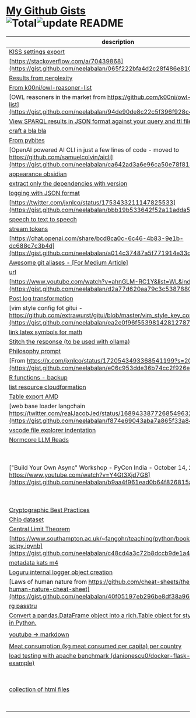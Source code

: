 # [My Github Gists](https://gist.github.com/neelabalan)<br>![Total](https://img.shields.io/badge/Total-45-blue.svg)![update README](https://github.com/neelabalan/mygists/actions/workflows/update_readme.yml/badge.svg)
|                                                                                     description                                                                                     |                                                                                          files                                                                                           |
|-------------------------------------------------------------------------------------------------------------------------------------------------------------------------------------|------------------------------------------------------------------------------------------------------------------------------------------------------------------------------------------|
|[KISS settings export](https://gist.github.com/neelabalan/3b2a72934b9e1994ff2f61764a3dc437)                                                                                          |`settings.json`                                                                                                                                                                           |
|[https://stackoverflow.com/a/70439868](https://gist.github.com/neelabalan/065f222bfa4d2c28f486e810f06a7c51)                                                                          |`command`                                                                                                                                                                                 |
|[Results from perplexity](https://gist.github.com/neelabalan/7d5fd53ae4dc9e2733085be33329310f)                                                                                       |`recomm.md`                                                                                                                                                                               |
|[From k00ni/owl-reasoner-list](https://gist.github.com/neelabalan/830be0ba395a9c7687416a80b3d14e2a)                                                                                  |`references.md`                                                                                                                                                                           |
|[OWL reasoners in the market from https://github.com/k00ni/owl-reasoner-list](https://gist.github.com/neelabalan/94de90de8c22c5f396f928c4fe8fa68d)                                   |`reasoners.csv`                                                                                                                                                                           |
|[View SPARQL results in JSON format against your query and ttl file](https://gist.github.com/neelabalan/d459f914d212c38dcc13f6d4139714a5)                                            |`ui.py`                                                                                                                                                                                   |
|[craft a bla bla](https://gist.github.com/neelabalan/5caf59d87a470a3a1d7e67c997f78371)                                                                                               |`prompt`                                                                                                                                                                                  |
|[From pybites](https://gist.github.com/neelabalan/90916273c67260f0cdc9ab6ac5452415)                                                                                                  |`xpost.py`                                                                                                                                                                                |
|[OpenAI powered AI CLI in just a few lines of code - moved to https://github.com/samuelcolvin/aicli](https://gist.github.com/neelabalan/ca642ad3a6e96ca50e78f813a281dacb)            |`aicli.py`                                                                                                                                                                                |
|[appearance obsidian](https://gist.github.com/neelabalan/2734d84e30e6e597763ceffee118f79f)                                                                                           |`appearance.css`                                                                                                                                                                          |
|[extract only the dependencies with version](https://gist.github.com/neelabalan/4cccd4bc31c31b739daacc7d3d84a2b9)                                                                    |`command`                                                                                                                                                                                 |
|[logging with JSON format](https://gist.github.com/neelabalan/e2501b422b218010b18903ec268ba873)                                                                                      |`log.py`                                                                                                                                                                                  |
|[https://twitter.com/jxnlco/status/1753433211147825533](https://gist.github.com/neelabalan/bbb19b533642f52a11adda587c78bb57)                                                         |`snippet.py`                                                                                                                                                                              |
|[speech to text to speech](https://gist.github.com/neelabalan/7affe92b3892d8f0615a7407a141e8e5)                                                                                      |`fast_speech_text_speech.py`                                                                                                                                                              |
|[stream tokens](https://gist.github.com/neelabalan/50e00667633175024fe3780a58506c4d)                                                                                                 |`stream.py`                                                                                                                                                                               |
|[https://chat.openai.com/share/bcd8ca0c-6c46-4b83-9e1b-dc688c7c3b4d](https://gist.github.com/neelabalan/a014c37487a5f771914e33d6967e9175)                                            |`prompt`                                                                                                                                                                                  |
|[Awesome git aliases - [For Medium Article] ](https://gist.github.com/neelabalan/2c05e5c19c45754dc85ebd78904e32d5)                                                                   |`.gitconfig`                                                                                                                                                                              |
|[url](https://gist.github.com/neelabalan/e868d438f4b4d98b0a3081c85555df5f)                                                                                                           |`numba_absolute_minimum.ipynb`                                                                                                                                                            |
|[https://www.youtube.com/watch?v=ahnGLM-RC1Y&list=WL&index=37](https://gist.github.com/neelabalan/d2a77d620aa79c3c53878807b9bbaea2)                                                  |`slides.md`                                                                                                                                                                               |
|[Post log transformation](https://gist.github.com/neelabalan/309f2669175c3490440af2758246333b)                                                                                       |`file.py`                                                                                                                                                                                 |
|[vim style config fot gitui - https://github.com/extrawurst/gitui/blob/master/vim_style_key_config.ron](https://gist.github.com/neelabalan/ea2e0f96f55398142812787eca4808b0)         |`config.ron`                                                                                                                                                                              |
|[link latex symbols for math](https://gist.github.com/neelabalan/a9ec43702490a550a400d972f8c77ba0)                                                                                   |`link`                                                                                                                                                                                    |
|[Stitch the response (to be used with ollama)](https://gist.github.com/neelabalan/572d11798e3fe87618a3b07dda8881bf)                                                                  |`util.py`                                                                                                                                                                                 |
|[Philosophy prompt](https://gist.github.com/neelabalan/ea0f919c7eea7f9b577d393b79388510)                                                                                             |`prompt`                                                                                                                                                                                  |
|[From https://x.com/jxnlco/status/1720543493368541199?s=20](https://gist.github.com/neelabalan/e06c953dde36b74cc2f926ea24995ac4)                                                     |`script.py`                                                                                                                                                                               |
|[R functions - backup](https://gist.github.com/neelabalan/d839d255e87fe431f7a61d831a728176)                                                                                          |`r_file.r`                                                                                                                                                                                |
|[list resource cloudformation](https://gist.github.com/neelabalan/ac7b3acda188426724909864962853f5)                                                                                  |`command`                                                                                                                                                                                 |
|[Table export AMD](https://gist.github.com/neelabalan/9eebfdcb3a26d162848366feaf57d260)                                                                                              |`amd.json`                                                                                                                                                                                |
|[web base loader langchain https://twitter.com/realJacobJed/status/1689433877268549632](https://gist.github.com/neelabalan/f874e69043aba7a865f33a84f6a0b149)                         |`script.py`                                                                                                                                                                               |
|[vscode file explorer indentation](https://gist.github.com/neelabalan/4077afa524f74d1fedfe2608a32b0589)                                                                              |`settings.json`                                                                                                                                                                           |
|[Normcore LLM Reads](https://gist.github.com/neelabalan/b3deeb1d0af88d85230586f4338a6cf0)                                                                                            |`normcore-llm.md`                                                                                                                                                                         |
|["Build Your Own Async" Workshop - PyCon India - October 14, 2019 - https://www.youtube.com/watch?v=Y4Gt3Xjd7G8](https://gist.github.com/neelabalan/b9aa4f961ead0b64f826815a4eeb66e6)|`aproducer.py`<br>`aproducer_error.py`<br>`asynco.py`<br>`coro_callback.py`<br>`example.py`<br>`io_scheduler.py`<br>`producer.py`<br>`yieldo.py`<br>`yproducer.py`<br>`yproducer_error.py`|
|[Cryptographic Best Practices](https://gist.github.com/neelabalan/a8147e63cfc29612b762ab24be224c2d)                                                                                  |`gistfile1.md`                                                                                                                                                                            |
|[Chip dataset](https://gist.github.com/neelabalan/47970aeb0fc5012effba5f815aac4f5d)                                                                                                  |`chip.csv`                                                                                                                                                                                |
|[Central Limit Theorem](https://gist.github.com/neelabalan/56c7cef39a245eaf6d6d07ccc4e0674a)                                                                                         |`test.ipynb`                                                                                                                                                                              |
|[https://www.southampton.ac.uk/~fangohr/teaching/python/book/ipynb/16-scipy.ipynb](https://gist.github.com/neelabalan/c48cd4a3c72b8dccb9de1a4fe199915e)                              |`scipy.ipynb`                                                                                                                                                                             |
|[metadata kats m4](https://gist.github.com/neelabalan/2345155f02172f8c5fe51befee9148af)                                                                                              |`metadata_650-750and800-934.json`                                                                                                                                                         |
|[Loguru internal logger object creation](https://gist.github.com/neelabalan/a3ea4f7020e114660084fe676815e326)                                                                        |`log.py`                                                                                                                                                                                  |
|[Laws of human nature from https://github.com/cheat-sheets/the-laws-of-human-nature-cheat-sheet](https://gist.github.com/neelabalan/40f05197eb296be8df38a96dedf0e7e6)                |`README.md`                                                                                                                                                                               |
|[rg passtru](https://gist.github.com/neelabalan/adaaf09075c1f062ead129e6e5aecc2c)                                                                                                    |`rg.sh`                                                                                                                                                                                   |
|[Convert a pandas.DataFrame object into a rich.Table object for stylized printing in Python.](https://gist.github.com/neelabalan/33ab34cf65b43e305c3f12ec6db05938)                   |`df_to_table.py`<br>`table_to_dataframe.py`                                                                                                                                               |
|[youtube -> markdown](https://gist.github.com/neelabalan/4d4471c3eb8268ecc35bee53f2c376af)                                                                                           |`command`<br>`videos.py`                                                                                                                                                                  |
|[Meat consumption (kg meat consumed per capita) per country](https://gist.github.com/neelabalan/5aa6c08bf5b48debf116c475ff204767)                                                    |`meat_consumption_kg_meat_per_capita_per_country.csv`                                                                                                                                     |
|[load testing with apache benchmark (danionescu0/docker-flask-mongodb-example)](https://gist.github.com/neelabalan/5a58fb95e679783920558a76c60ff3a5)                                 |`README.md`                                                                                                                                                                               |
|[collection of html files](https://gist.github.com/neelabalan/1cf6cc7e0807d2f814896aae8bfccf88)                                                                                      |`README.md`<br>`column.html`<br>`dummy-progress.html`<br>`form-submit.html`<br>`highlight-text.html`<br>`keyup.html`<br>`regexmatch.html`                                                 |
